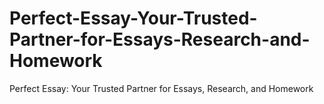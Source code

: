 # Perfect-Essay-Your-Trusted-Partner-for-Essays-Research-and-Homework
Perfect Essay: Your Trusted Partner for Essays, Research, and Homework
